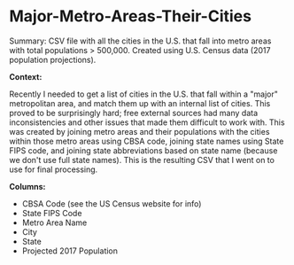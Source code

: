 # Major-Metro-Areas-Their-Cities
Summary: CSV file with all the cities in the U.S. that fall into metro areas with total populations > 500,000. Created using U.S. Census data (2017 population projections).

**Context:**

Recently I needed to get a list of cities in the U.S. that fall within a "major" metropolitan area, and match them up with an internal list of cities. This proved to be surprisingly hard; free external sources had many data inconsistencies and other issues that made them difficult to work with. This was created by joining metro areas and their populations with the cities within those metro areas using CBSA code, joining state names using State FIPS code, and joining state abbreviations based on state name (because we don't use full state names). This is the resulting CSV that I went on to use for final processing.

**Columns:**
* CBSA Code (see the US Census website for info)
* State FIPS Code
* Metro Area Name
* City
* State
* Projected 2017 Population


